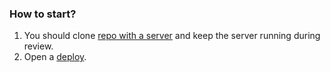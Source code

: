 ### How to start? 

1) You should clone [repo with a server](https://github.com/SadMearise/async-race-server) and keep the server running during review.
2) Open a [deploy](https://sadmearise.github.io/async-race/).